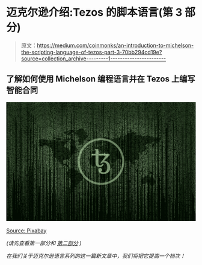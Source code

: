# 迈克尔逊介绍:Tezos 的脚本语言(第 3 部分)

> 原文：<https://medium.com/coinmonks/an-introduction-to-michelson-the-scripting-language-of-tezos-part-3-70bb294cd19e?source=collection_archive---------1----------------------->

## 了解如何使用 Michelson 编程语言并在 Tezos 上编写智能合同

![](img/2b9bec226580ca62cf9694cded067c53.png)

[Source: Pixabay](https://pixabay.com/illustrations/matrix-code-data-networking-1735640/)

*(请先查看第一部分*[](/better-programming/introduction-to-michelson-the-language-of-tezos-part-1-374c03394cc3)**和* [*第二部分*](/@claudebarde/an-introduction-to-michelson-the-scripting-language-of-tezos-part-2-4cc972c8237c) *)**

*在我们关于迈克尔逊语言系列的这一篇新文章中，我们将把它提高一个档次！*